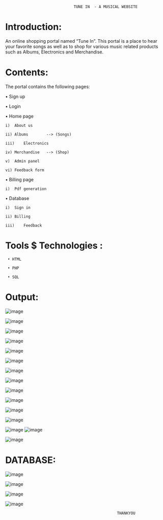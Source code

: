                                   TUNE IN  - A MUSICAL WEBSITE
 
# Introduction:

An online shopping portal named “Tune In”. This portal is a place to hear your favorite songs as well as to shop for various music related products such as Albums, Electronics and Merchandise.
     
# Contents:

The portal contains the following pages:

•	Sign up

•	Login

•	Home page

    i)	About us
    
    ii)	Albums        --> (Songs)
    
    iii)	Electronics
    
    iv)	Merchandise   --> (Shop)
    
    v)	Admin panel
    
    vi)	Feedback form
    
•	Billing page

    i)	Pdf generation
    
•	Database

    i)	Sign in
    
    ii)	Billing
    
    iii)	Feedback

# Tools $ Technologies :

     • HTML

     • PHP

     • SQL
     
 # Output:
 ![image](https://user-images.githubusercontent.com/117114012/214921206-2b7e073f-485d-4721-9159-8d672d629f84.png)

![image](https://user-images.githubusercontent.com/117114012/214921271-b5b0c4ba-2e29-483c-a9fd-f9644cadd1fc.png)

![image](https://user-images.githubusercontent.com/117114012/214921308-756c4e86-0876-44cb-b212-bb0034684e99.png)

![image](https://user-images.githubusercontent.com/117114012/214921419-5ebcccfd-00bf-424e-82b5-0aac45867730.png)

![image](https://user-images.githubusercontent.com/117114012/214921491-424c5cfb-7ee2-453c-8666-90857f42c7b4.png)

![image](https://user-images.githubusercontent.com/117114012/214921662-2512c953-6554-46e5-ac80-a6ed867f6ed3.png)

![image](https://user-images.githubusercontent.com/117114012/214923390-d8060c53-5776-4e6c-a835-7609dfe59184.png)


![image](https://user-images.githubusercontent.com/117114012/214921794-0217597f-9165-491b-8c38-17a6823fc2dc.png)

![image](https://user-images.githubusercontent.com/117114012/214921885-44bf655e-b598-4ae1-9031-c8277b1b55b4.png)

![image](https://user-images.githubusercontent.com/117114012/214921922-b00fe21a-1e7d-444e-a92c-214ba4127579.png)

![image](https://user-images.githubusercontent.com/117114012/214921951-f3788fa9-4719-4cfd-b632-0011aeba61c7.png)

![image](https://user-images.githubusercontent.com/117114012/214922019-1f23e78d-1d4a-4e3a-8cca-a7802ff34785.png)

![image](https://user-images.githubusercontent.com/117114012/214923248-3f532038-c357-4e9c-8f5b-026f9851b778.png)
![image](https://user-images.githubusercontent.com/117114012/214923273-a03a9966-6003-4580-9ce4-c2d7a9c150db.png)

![image](https://user-images.githubusercontent.com/117114012/214923080-d5b83d28-2b55-4ff4-a829-c4a24972e239.png)


# DATABASE:
![image](https://user-images.githubusercontent.com/117114012/214922140-1ba70544-8fd3-4edb-8b82-f6dce3e6f934.png)

![image](https://user-images.githubusercontent.com/117114012/214922175-660551fe-1cd2-4254-9174-48d452273732.png)

![image](https://user-images.githubusercontent.com/117114012/214922199-ae5001cf-cabc-4688-8b59-9a593adfeb95.png)

![image](https://user-images.githubusercontent.com/117114012/214922247-d782578a-8d91-47ac-885b-0398bd7d1cfe.png)


                                                     THANKYOU




